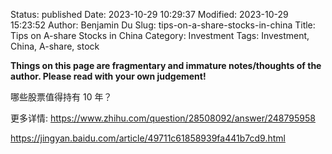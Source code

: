 Status: published
Date: 2023-10-29 10:29:37
Modified: 2023-10-29 15:23:52
Author: Benjamin Du
Slug: tips-on-a-share-stocks-in-china
Title: Tips on A-share Stocks in China
Category: Investment
Tags: Investment, China, A-share, stock

**Things on this page are fragmentary and immature notes/thoughts of the author. Please read with your own judgement!**


哪些股票值得持有 10 年？

更多详情: https://www.zhihu.com/question/28508092/answer/248795958

https://jingyan.baidu.com/article/49711c61858939fa441b7cd9.html

